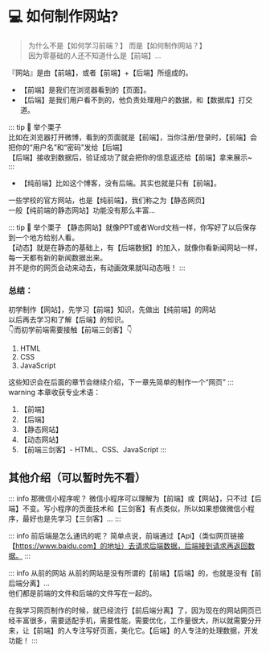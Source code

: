 # 💻 如何制作网站?
> 为什么不是【如何学习前端？】 而是【如何制作网站？】   
> 因为零基础的人还不知道什么是【前端】...  

『网站』是由【前端】，或者【前端】+【后端】所组成的。
 
- 【前端】是我们在浏览器看到的【页面】。  
- 【后端】是我们用户看不到的，他负责处理用户的数据，和【数据库】打交道。

::: tip 🌰 举个栗子  
比如在浏览器打开微博，看到的页面就是【前端】，当你注册/登录时，【前端】会把你的“用户名”和“密码”发给【后端】  
【后端】接收到数据后，验证成功了就会把你的信息返还给【前端】拿来展示~  
:::

- 【纯前端】比如这个博客，没有后端。其实也就是只有【前端】。

一些学校的官方网站，也是【纯前端】，我们称之为【静态网页】  
一般【纯前端的静态网站】功能没有那么丰富...

::: tip 🌰 举个栗子
【静态网站】就像PPT或者Word文档一样，你写好了以后保存到一个地方给别人看。  
【动态】就是在静态的基础上，有【后端数据】的加入，就像你看新闻网站一样，每一天都有新的新闻数据出来。  
并不是你的网页会动来动去，有动画效果就叫动态哦！
:::


### 总结：
初学制作【网站】，先学习【前端】知识，先做出【纯前端】的网站      
以后再去学习和了解【后端】的知识。  
👇而初学前端需要接触【前端三剑客】👇
1. HTML 
2. CSS 
3. JavaScript

这些知识会在后面的章节会继续介绍，下一章先简单的制作一个“网页”
::: warning 本章收获专业术语：
1. 【前端】
2. 【后端】
3. 【静态网站】
4. 【动态网站】
5. 【前端三剑客】- HTML、CSS、JavaScript
:::

## 其他介绍（可以暂时先不看）

::: info 那微信小程序呢？
微信小程序可以理解为【前端】或【网站】，只不过【后端】不变。写小程序的页面技术和【三剑客】有点类似，所以如果想做微信小程序，最好也是先学习【三剑客】...
:::

::: info 前后端是怎么通讯的呢？
简单点说，前端通过【Api】（类似网页链接【https://www.baidu.com】的地址）去请求后端数据，后端接到请求再返回数据。
:::

::: info 从前的网站
从前的网站是没有所谓的【前端】【后端】的，也就是没有【前后端分离】...   
他们都是前端的文件和后端的文件写在一起的。  

在我学习网页制作的时候，就已经流行【前后端分离】了，因为现在的网站网页已经丰富很多，需要适配手机，需要性能，需要优化，工作量很大，所以就需要分开来，让【前端】的人专注写好页面，美化它。【后端】的人专注的处理数据，开发功能！
:::


